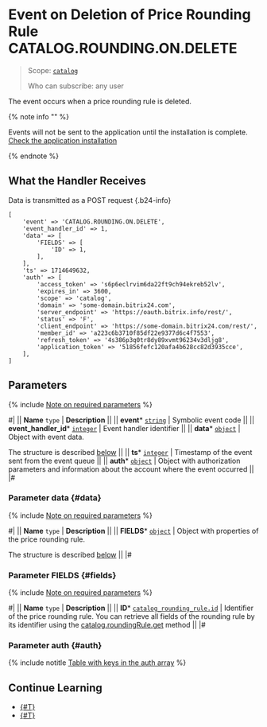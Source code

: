 # Event on Deletion of Price Rounding Rule CATALOG.ROUNDING.ON.DELETE

> Scope: [`catalog`](../../../scopes/permissions.md)
>
> Who can subscribe: any user

The event occurs when a price rounding rule is deleted.


{% note info "" %}

Events will not be sent to the application until the installation is complete. [Check the application installation](../../../../settings/app-installation/installation-finish.md)

{% endnote %}

## What the Handler Receives

Data is transmitted as a POST request {.b24-info}

```
[
    'event' => 'CATALOG.ROUNDING.ON.DELETE',    
    'event_handler_id' => 1,
    'data' => [
        'FIELDS' => [
            'ID' => 1,
        ],
    ],
    'ts' => 1714649632,
    'auth' => [
        'access_token' => 's6p6eclrvim6da22ft9ch94ekreb52lv',
        'expires_in' => 3600,
        'scope' => 'catalog',
        'domain' => 'some-domain.bitrix24.com',
        'server_endpoint' => 'https://oauth.bitrix.info/rest/',
        'status' => 'F',
        'client_endpoint' => 'https://some-domain.bitrix24.com/rest/',
        'member_id' => 'a223c6b3710f85df22e9377d6c4f7553',
        'refresh_token' => '4s386p3q0tr8dy89xvmt96234v3dljg8',
        'application_token' => '51856fefc120afa4b628cc82d3935cce',
    ],
]
```

## Parameters

{% include [Note on required parameters](../../../../_includes/required.md) %}

#|
|| **Name**
`type` | **Description** ||
|| **event***
[`string`](../../data-types.md) | Symbolic event code ||
|| **event_handler_id***
[`integer`](../../data-types.md) | Event handler identifier ||
|| **data***
[`object`](../../data-types.md) | Object with event data.

The structure is described [below](#data) ||
|| **ts***
[`integer`](../../data-types.md) | Timestamp of the event sent from the event queue ||
|| **auth***
[`object`](../../data-types.md) | Object with authorization parameters and information about the account where the event occurred ||
|#

### Parameter data {#data}

{% include [Note on required parameters](../../../../_includes/required.md) %}

#|
|| **Name**
`type` | **Description** ||
|| **FIELDS***
[`object`](../../data-types.md) | Object with properties of the price rounding rule.

The structure is described [below](#fields) ||
|#

### Parameter FIELDS {#fields}

{% include [Note on required parameters](../../../../_includes/required.md) %}

#|
|| **Name**
`type` | **Description** ||
|| **ID***
[`catalog_rounding_rule.id`](../../data-types.md#catalog_rounding_rule) | Identifier of the price rounding rule. You can retrieve all fields of the rounding rule by its identifier using the [catalog.roundingRule.get](../catalog-rounding-rule-get.md) method ||
|#

### Parameter auth {#auth}

{% include notitle [Table with keys in the auth array](../../../../_includes/auth-params-in-events.md) %}

## Continue Learning

- [{#T}](./catalog-rounding-on-add.md)
- [{#T}](./catalog-rounding-on-update.md)
